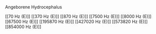 

Angeborene Hydrocephalus

[[70 Hz (E)]]
[[370 Hz (E)]]
[[870 Hz (E)]]
[[7500 Hz (E)]]
[[8000 Hz (E)]]
[[67500 Hz (E)]]
[[195870 Hz (E)]]
[[427020 Hz (E)]]
[[573820 Hz (E)]]
[[854000 Hz (E)]]